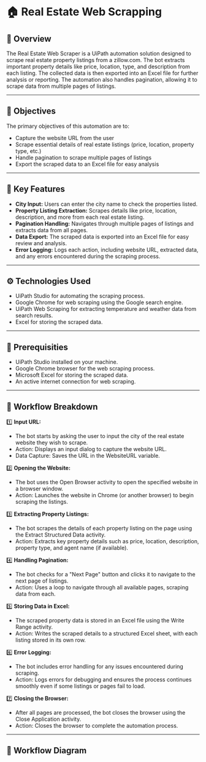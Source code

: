 # 🏠 Real Estate Web Scrapping

## 📌 Overview
The Real Estate Web Scraper is a UiPath automation solution designed to scrape real estate property listings from a zillow.com. The bot extracts important property details like price, location, type, and description from each listing. The collected data is then exported into an Excel file for further analysis or reporting. The automation also handles pagination, allowing it to scrape data from multiple pages of listings.

---

## 🎯 Objectives
The primary objectives of this automation are to:

- Capture the website URL from the user
- Scrape essential details of real estate listings (price, location, property type, etc.)
- Handle pagination to scrape multiple pages of listings
- Export the scraped data to an Excel file for easy analysis

---

## 🌟 Key Features

-	**City Input:** Users can enter the city name to check the properties listed.
-	**Property Listing Extraction:** Scrapes details like price, location, description, and more from each real estate listing.
-	**Pagination Handling:** Navigates through multiple pages of listings and extracts data from all pages.
-	**Data Export:** The scraped data is exported into an Excel file for easy review and analysis.
-	**Error Logging:** Logs each action, including website URL, extracted data, and any errors encountered during the scraping process.

---

## ⚙️ Technologies Used

-	UiPath Studio for automating the scraping process.
-	Google Chrome for web scraping using the Google search engine.
-	UiPath Web Scraping for extracting temperature and weather data from search results.
-	Excel for storing the scraped data.

---

## 🧪 Prerequisities

- UiPath Studio installed on your machine.
- Google Chrome browser for the web scraping process.
- Microsoft Excel for storing the scraped data.
- An active internet connection for web scraping.

---

## 🔎 Workflow Breakdown

1️⃣ **Input URL:**
- The bot starts by asking the user to input the city of the real estate website they wish to scrape.
- Action: Displays an input dialog to capture the website URL.
- Data Capture: Saves the URL in the WebsiteURL variable.

2️⃣ **Opening the Website:**
- The bot uses the Open Browser activity to open the specified website in a browser window.
- Action: Launches the website in Chrome (or another browser) to begin scraping the listings.

3️⃣ **Extracting Property Listings:**
- The bot scrapes the details of each property listing on the page using the Extract Structured Data activity.
- Action: Extracts key property details such as price, location, description, property type, and agent name (if available).

4️⃣ **Handling Pagination:**
- The bot checks for a "Next Page" button and clicks it to navigate to the next page of listings.
- Action: Uses a loop to navigate through all available pages, scraping data from each.

5️⃣ **Storing Data in Excel:**
- The scraped property data is stored in an Excel file using the Write Range activity.
- Action: Writes the scraped details to a structured Excel sheet, with each listing stored in its own row.

6️⃣ **Error Logging:**
- The bot includes error handling for any issues encountered during scraping.
- Action: Logs errors for debugging and ensures the process continues smoothly even if some listings or pages fail to load.

7️⃣ **Closing the Browser:**
- After all pages are processed, the bot closes the browser using the Close Application activity.
- Action: Closes the browser to complete the automation process.

---

## 🎨 Workflow Diagram

